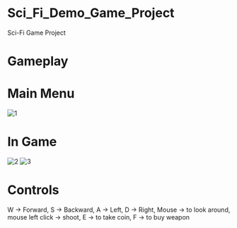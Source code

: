 # Sci_Fi_Demo_Game_Project
Sci-Fi Game Project

# Gameplay 


# Main Menu
![1](https://user-images.githubusercontent.com/76780294/225694995-3e0407aa-22b9-4134-91d6-9b6303c687cd.JPG)

# In Game
![2](https://user-images.githubusercontent.com/76780294/225695019-1cc68c78-ebfe-464b-8821-56f6d12f559e.JPG)
![3](https://user-images.githubusercontent.com/76780294/225695035-dd41d033-0a67-4a04-9fc7-8b08ff970655.jpg)

# Controls

W -> Forward, S -> Backward, A -> Left, D -> Right, Mouse -> to look around, mouse left click -> shoot, E -> to take coin, F -> to buy weapon
